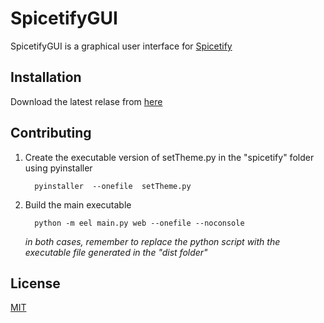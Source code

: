 
# SpicetifyGUI

SpicetifyGUI is a graphical user interface for [Spicetify](https://github.com/khanhas/spicetify-cli)

## Installation

Download the latest relase from [here](https://github.com/armadio2902/SpicetifyGUI/releases)

## Contributing
1. Create the executable version of setTheme.py in the "spicetify" folder
   using pyinstaller

   ```
     pyinstaller  --onefile  setTheme.py
   ```


2. Build the main executable 
   ```
     python -m eel main.py web --onefile --noconsole
   ```
   _in both cases, remember to replace the python script with the executable file generated in the "dist folder"_
## License
[MIT](https://choosealicense.com/licenses/mit/)
